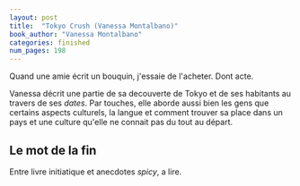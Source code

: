 ```yaml
---
layout: post
title:  "Tokyo Crush (Vanessa Montalbano)"
book_author: "Vanessa Montalbano"
categories: finished
num_pages: 198
---
```


Quand une amie écrit un bouquin, j'essaie de l'acheter. Dont acte.

Vanessa décrit une partie de sa decouverte de Tokyo et de ses habitants au travers de ses *dates*. Par touches, elle aborde aussi bien les gens que certains aspects culturels, la langue et comment trouver sa place dans un pays et une culture qu'elle ne connait pas du tout au départ.

## Le mot de la fin

Entre livre initiatique et anecdotes *spicy*, a lire.